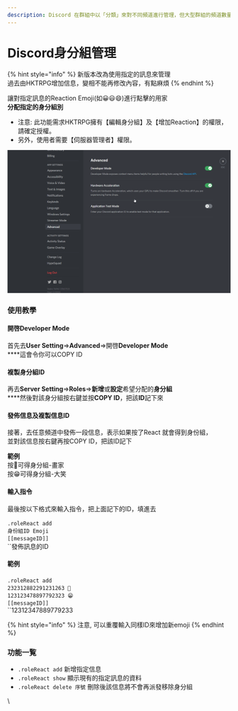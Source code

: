 ```yaml
---
description: Discord 在群組中以「分類」來對不同頻道進行管理，但大型群組的頻道數量往往極多，造成很長的頻道列表。
---
```


# Discord身分組管理

{% hint style="info" %}
新版本改為使用指定的訊息來管理 \
過去由HKTRPG增加信息，變相不能再修改內容，有點麻煩
{% endhint %}

讓對指定訊息的Reaction Emoji(如😀😃😄)進行點擊的用家\
**分配指定的身分組別**

* 注意: 此功能需求HKTRPG擁有【編輯身分組】及【增加Reaction】的權限，請確定授權。
* 另外，使用者需要【伺服器管理者】權限。

![](../.gitbook/assets/000123.gif)

### 使用教學

#### 開啓**Developer Mode**

首先去**User Setting**=>**Advanced**=>開啓**Developer Mode**\
****這會令你可以COPY ID

#### **複製身分組ID**

再去**Server Setting**=>**Roles**=>**新增**或**設定**希望分配的**身分組**\
****然後對該身分組按右鍵並按**COPY ID**，把該**ID**記下來

#### 發佈信息及複製信息ID

接著，去任意頻道中發佈一段信息，表示如果按了React 就會得到身份組，\
並對該信息按右鍵再按COPY ID，把該ID記下

**範例** \
按🎨可得身分組-畫家 \
按😁可得身分組-大笑

#### 輸入指令

最後按以下格式來輸入指令，把上面記下的ID，填進去

`.roleReact add`\
`身份組ID Emoji`\
`[[messageID]]`\
``發佈訊息的ID

#### **範例**

`.roleReact add`\
`232312882291231263 🎨`\
`123123478897792323 😁`\
`[[messageID]]`\
``12312347889779233

{% hint style="info" %}
注意, 可以重覆輸入同樣ID來增加新emoji
{% endhint %}

### 功能一覧

* `.roleReact add` 新增指定信息
* `.roleReact show` 顯示現有的指定訊息的資料
* `.roleReact delete 序號` 刪除後該信息將不會再派發移除身分組

\
